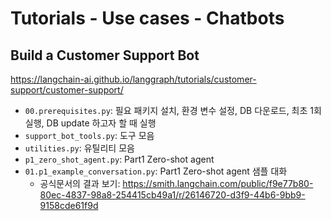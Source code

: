# Tutorials - Use cases - Chatbots

## Build a Customer Support Bot

<https://langchain-ai.github.io/langgraph/tutorials/customer-support/customer-support/>

- `00.prerequisites.py`: 필요 패키지 설치, 환경 변수 설정, DB 다운로드, 최초 1회 실행, DB update 하고자 할 때 실행
- `support_bot_tools.py`: 도구 모음
- `utilities.py`: 유틸리티 모음
- `p1_zero_shot_agent.py`: Part1 Zero-shot agent
- `01.p1_example_conversation.py`: Part1 Zero-shot agent 샘플 대화
  - 공식문서의 결과 보기: <https://smith.langchain.com/public/f9e77b80-80ec-4837-98a8-254415cb49a1/r/26146720-d3f9-44b6-9bb9-9158cde61f9d>
